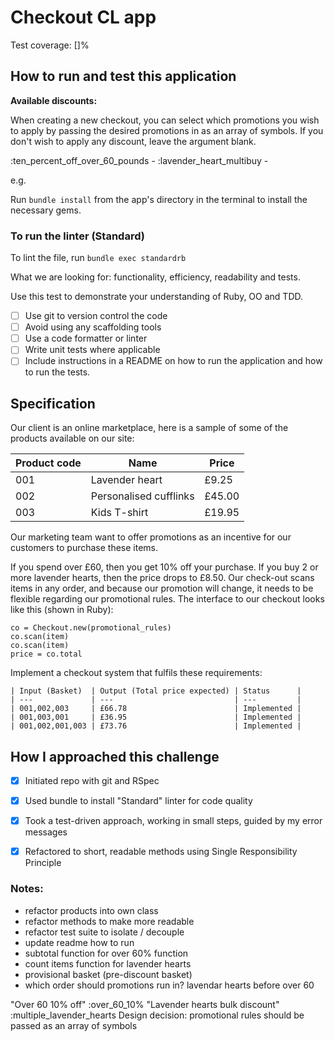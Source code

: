 # Checkout CL app

Test coverage: []%

## How to run and test this application 

**Available discounts:**

When creating a new checkout, you can select which promotions you wish to apply 
by passing the desired promotions in as an array of symbols.
If you don't wish to apply any discount, leave the argument blank.


:ten_percent_off_over_60_pounds - 
:lavender_heart_multibuy - 

e.g.


Run `bundle install` from the app's directory in the terminal to install the necessary gems.



### To run the linter (Standard)

To lint the file, run `bundle exec standardrb`

What we are looking for: functionality, efficiency, readability and tests.

Use this test to demonstrate your understanding of Ruby, OO and TDD.

- [ ] Use git to version control the code
- [ ] Avoid using any scaffolding tools
- [ ] Use a code formatter or linter
- [ ] Write unit tests where applicable
- [ ] Include instructions in a README on how to run the application and how to run the tests. 

## Specification

Our client is an online marketplace, here is a sample of some of the products available on our site:

| Product code | Name                    | Price |
| ---          | ---                     | ---     |
| 001          | Lavender heart          | £9.25   |
| 002          | Personalised cufflinks  | £45.00  |
| 003          | Kids T-shirt            | £19.95  |


Our marketing team want to offer promotions as an incentive for our customers to purchase these items.

If you spend over £60, then you get 10% off your purchase.
If you buy 2 or more lavender hearts, then the price drops to £8.50.
Our check-out scans items in any order, and because our promotion will change, 
  it needs to be flexible regarding our promotional rules.
The interface to our checkout looks like this (shown in Ruby):

```
co = Checkout.new(promotional_rules)
co.scan(item)
co.scan(item)
price = co.total
```
Implement a checkout system that fulfils these requirements:

```
| Input (Basket)  | Output (Total price expected) | Status      |
| ---             | ---                           | ---         |
| 001,002,003     | £66.78                        | Implemented | 
| 001,003,001     | £36.95                        | Implemented |
| 001,002,001,003 | £73.76                        | Implemented | 
```


## How I approached this challenge

- [x] Initiated repo with git and RSpec 
- [x] Used bundle to install "Standard" linter for code quality
- [x] Took a test-driven approach, working in small steps, guided by my error messages
- [x] Refactored to short, readable methods using Single Responsibility Principle


### Notes:

- refactor products into own class
- refactor methods to make more readable
- refactor test suite to isolate / decouple
- update readme how to run
- subtotal function for over 60% function
- count items function for lavender hearts
- provisional basket (pre-discount basket)
- which order should promotions run in? lavendar hearts before over 60

"Over 60 10% off" :over_60_10%
"Lavender hearts bulk discount" :multiple_lavender_hearts
Design decision: promotional rules should be passed as an array of symbols